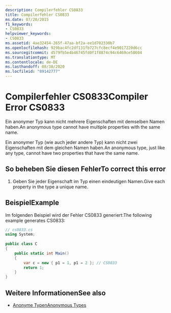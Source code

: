 ```yaml
---
description: Compilerfehler CS0833
title: Compilerfehler CS0833
ms.date: 07/20/2015
f1_keywords:
- CS0833
helpviewer_keywords:
- CS0833
ms.assetid: 4ae32454-265f-47aa-bf2a-ee1d702330b7
ms.openlocfilehash: 929bac4fc2df131fb727cfc8ecf4e9017220d6cc
ms.sourcegitcommit: d579fb5e4b46745fd0f1f8874c94c6469ce58604
ms.translationtype: MT
ms.contentlocale: de-DE
ms.lasthandoff: 08/30/2020
ms.locfileid: "89142777"
---
```

# <a name="compiler-error-cs0833"></a><span data-ttu-id="a4ce4-103">Compilerfehler CS0833</span><span class="sxs-lookup"><span data-stu-id="a4ce4-103">Compiler Error CS0833</span></span>
<span data-ttu-id="a4ce4-104">Ein anonymer Typ kann nicht mehrere Eigenschaften mit demselben Namen haben.</span><span class="sxs-lookup"><span data-stu-id="a4ce4-104">An anonymous type cannot have multiple properties with the same name.</span></span>  
  
 <span data-ttu-id="a4ce4-105">Ein anonymer Typ (wie auch jeder andere Typ) kann nicht zwei Eigenschaften mit dem gleichen Namen haben.</span><span class="sxs-lookup"><span data-stu-id="a4ce4-105">An anonymous type, just like any type, cannot have two properties that have the same name.</span></span>  
  
## <a name="to-correct-this-error"></a><span data-ttu-id="a4ce4-106">So beheben Sie diesen Fehler</span><span class="sxs-lookup"><span data-stu-id="a4ce4-106">To correct this error</span></span>  
  
1. <span data-ttu-id="a4ce4-107">Geben Sie jeder Eigenschaft im Typ einen eindeutigen Namen.</span><span class="sxs-lookup"><span data-stu-id="a4ce4-107">Give each property in the type a unique name.</span></span>  
  
## <a name="example"></a><span data-ttu-id="a4ce4-108">Beispiel</span><span class="sxs-lookup"><span data-stu-id="a4ce4-108">Example</span></span>  
 <span data-ttu-id="a4ce4-109">Im folgenden Beispiel wird der Fehler CS0833 generiert:</span><span class="sxs-lookup"><span data-stu-id="a4ce4-109">The following example generates CS0833:</span></span>  
  
```csharp  
// cs0833.cs  
using System;  
  
public class C  
{  
    public static int Main()  
    {  
        var c = new { p1 = 1, p1 = 2 }; // CS0833  
        return 1;  
    }  
}  
```  
  
## <a name="see-also"></a><span data-ttu-id="a4ce4-110">Weitere Informationen</span><span class="sxs-lookup"><span data-stu-id="a4ce4-110">See also</span></span>

- [<span data-ttu-id="a4ce4-111">Anonyme Typen</span><span class="sxs-lookup"><span data-stu-id="a4ce4-111">Anonymous Types</span></span>](../programming-guide/classes-and-structs/anonymous-types.md)

